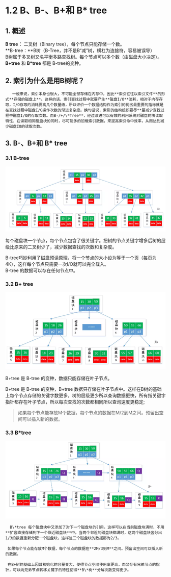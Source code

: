 # 1.2 B、B-、B+和 B\* tree

## 1. 概述

 **B tree：** 二叉树（Binary tree），每个节点只能存储一个数。  
 **B-tree：**B树（B-Tree，并不是B“减”树，横杠为连接符，容易被误导）  
 B树属于多叉树又名平衡多路查找树。每个节点可以多个数（由磁盘大小决定）。  
 **B+tree** 和 **B\*tree** 都是 B-tree的变种。

## 2. 索引为什么是用B树呢？

       一般来说，索引本身也很大，不可能全部存储在内存中，因此**索引往往以索引文件**的形式**存储的磁盘上**。这样的话，索引查找过程中就要产生**磁盘I/O**消耗，相对于内存存取，I/O存取的消耗要高几个数量级，所以评价一个数据结构作为索引的优劣最重要的指标就是在查找过程中磁盘I/O操作次数的渐进复杂度。换句话说，索引的结构组织要尽**量减少查找过程中磁盘I/O的存取次数。而B-/+/\*Tree**，经过改进可以有效的利用系统对磁盘的块读取特性，在读取相同磁盘块的同时，尽可能多的加载索引数据，来提高索引命中效率，从而达到减少磁盘IO的读取次数。

## 3. B-、B+和 B\* tree

### 3.1 B-tree

![](../../.gitbook/assets/image%20%2833%29.png)

每个磁盘块一个节点，每个节点包含了很关键字。把树的节点关键字增多后树的层级比原来的二叉树少了，减少数据查找的次数和复杂度。

B-tree巧妙利用了磁盘预读原理，将一个节点的大小设为等于一个页（每页为4K），这样每个节点只需要一次I/O就可以完全载入。  
 B-tree 的数据可以存在任何节点中。

### 3.2 B+ tree

![](../../.gitbook/assets/image%20%28137%29.png)

B+tree 是 B-tree 的变种，数据只能存储在叶子节点。

B+tree 是 B-tree 的变种，B+tree 数据只存储在叶子节点中。这样在B树的基础上每个节点存储的关键字数更多，树的层级更少所以查询数据更快，所有指关键字指针都存在叶子节点，所以每次查找的次数都相同所以查询速度更稳定;

> 如果每个节点能存放M个数据，每个节点的数据在M/2到M之间。预留出空间可以插入新的数据。

### 3.3 B\*tree

![](../../.gitbook/assets/image%20%28236%29.png)

      B\*tree 每个磁盘块中又添加了对下一个磁盘块的引用。这样可以在当前磁盘块满时，不用**扩容直接存储到下一个临近磁盘块**中。当两个邻近的磁盘块都满时，这两个磁盘块各分出1/3的数据重新分配一个磁盘块，这样这三个磁盘块的数据都为2/3。

     如果每个节点能存放M个数据，每个节点的数据在**2M/3到M**之间。预留出空间可以插入新的数据。

     在B+树的基础上因其初始化的容量变大，使得节点空间使用率更高，而又存有兄弟节点的指针，可以向兄弟节点转移关键字的特性使得**B\*树**分解次数变得更少。

